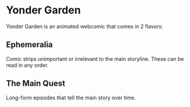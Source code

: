 # Yonder Garden

Yonder Garden is an animated webcomic that comes in 2 flavors:

## Ephemeralia
Comic strips unimportant or irrelevant to the main storyline. These can be read in any order.

## The Main Quest
Long-form episodes that tell the main story over time.
